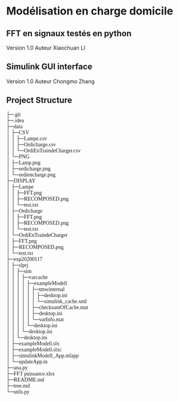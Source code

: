 # Modélisation en charge domicile

## FFT en signaux testés en python
   Version 1.0
   Auteur Xiaochuan LI

## Simulink GUI interface
   Version 1.0
   Auteur Chongmo Zhang

## Project Structure
<font face="STCAIYUN">├─.git</font>  
<font face="STCAIYUN">├─.idea</font>  
<font face='STCAIYUN'>├─data</font>  
<font face='STCAIYUN'>│  ├─CSV</font>  
<font face='STCAIYUN'>│  │  ├─Lampe.csv</font>  
<font face='STCAIYUN'>│  │  ├─Ordicharge.csv</font>  
<font face='STCAIYUN'>│  │  └─OrdiEnTraindeCharger.csv</font>  
<font face='STCAIYUN'>│  └─PNG</font>  
<font face='STCAIYUN'>│     ├─Lamp.png</font>  
<font face='STCAIYUN'>│     ├─ordicharge.png</font>  
<font face='STCAIYUN'>│     └─ordiencharge.png</font>  
<font face='STCAIYUN'>├─DISPLAY</font>  
<font face='STCAIYUN'>│  ├─Lampe</font>  
<font face='STCAIYUN'>│  │  ├─FFT.png</font>  
<font face='STCAIYUN'>│  │  ├─RECOMPOSED.png</font>  
<font face='STCAIYUN'>│  │  └─test.txt</font>  
<font face='STCAIYUN'>│  ├─Ordicharge</font>  
<font face='STCAIYUN'>│  │  ├─FFT.png</font>  
<font face='STCAIYUN'>│  │  ├─RECOMPOSED.png</font>  
<font face='STCAIYUN'>│  │  └─test.txt</font>  
<font face='STCAIYUN'>│  └─OrdiEnTraindeCharger</font>  
<font face='STCAIYUN'>│     ├─FFT.png</font>  
<font face='STCAIYUN'>│     ├─RECOMPOSED.png</font>  
<font face='STCAIYUN'>│     └─test.txt</font>  
<font face='STCAIYUN'>├─exp20200117</font>  
<font face='STCAIYUN'>│  ├─slprj</font>  
<font face='STCAIYUN'>│  │  ├─sim</font>  
<font face='STCAIYUN'>│  │  │  ├─varcache</font>  
<font face='STCAIYUN'>│  │  │  │  ├─exampleModell</font>  
<font face='STCAIYUN'>│  │  │  │  │  ├─tmwinternal</font>  
<font face='STCAIYUN'>│  │  │  │  │  │  ├─desktop.ini</font>  
<font face='STCAIYUN'>│  │  │  │  │  │  └─simulink_cache.xml</font>  
<font face='STCAIYUN'>│  │  │  │  │  ├─checksumOfCache.mat</font>  
<font face='STCAIYUN'>│  │  │  │  │  ├─desktop.ini</font>  
<font face='STCAIYUN'>│  │  │  │  │  └─varInfo.mat</font>  
<font face='STCAIYUN'>│  │  │  │  └─desktop.ini</font>  
<font face='STCAIYUN'>│  │  │  └─desktop.ini</font>  
<font face='STCAIYUN'>│  │  └─desktop.ini</font>  
<font face='STCAIYUN'>│  ├─exampleModell.slx</font>  
<font face='STCAIYUN'>│  ├─exampleModell.slxc</font>  
<font face='STCAIYUN'>│  ├─simulinkModell_App.mlapp</font>  
<font face='STCAIYUN'>│  └─updateApp.m</font>  
<font face='STCAIYUN'>├─ana.py</font>  
<font face='STCAIYUN'>├─FFT puissance.xlsx</font>  
<font face='STCAIYUN'>├─README.md</font>  
<font face='STCAIYUN'>├─tree.md</font>  
<font face='STCAIYUN'>└─utils.py</font>  
